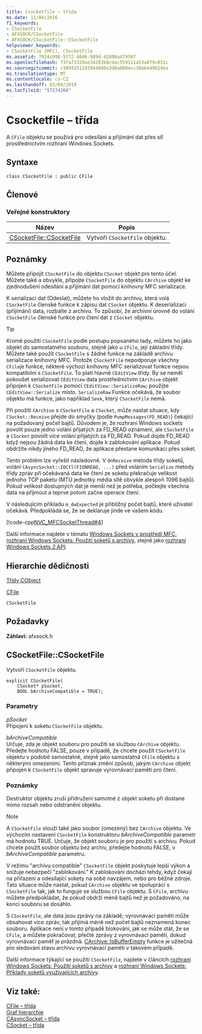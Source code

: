 ```yaml
---
title: Csocketfile – třída
ms.date: 11/04/2016
f1_keywords:
- CSocketFile
- AFXSOCK/CSocketFile
- AFXSOCK/CSocketFile::CSocketFile
helpviewer_keywords:
- CSocketFile [MFC], CSocketFile
ms.assetid: 7924c098-5f72-40d6-989d-42800a47958f
ms.openlocfilehash: f3fa73320ae34283b0cdac559111a53a879c031c
ms.sourcegitcommit: c3093251193944840e3d0a068ecc30e6449624ba
ms.translationtype: MT
ms.contentlocale: cs-CZ
ms.lasthandoff: 03/04/2019
ms.locfileid: "57274268"
---
```

# <a name="csocketfile-class"></a>Csocketfile – třída

A `CFile` objektu se používá pro odesílání a přijímání dat přes síť prostřednictvím rozhraní Windows Sockets.

## <a name="syntax"></a>Syntaxe

```
class CSocketFile : public CFile
```

## <a name="members"></a>Členové

### <a name="public-constructors"></a>Veřejné konstruktory

|Název|Popis|
|----------|-----------------|
|[CSocketFile::CSocketFile](#csocketfile)|Vytvoří `CSocketFile` objektu.|

## <a name="remarks"></a>Poznámky

Můžete připojit `CSocketFile` do objektu `CSocket` objekt pro tento účel. Můžete také a obvykle, připojte `CSocketFile` do objektu `CArchive` objekt ke zjednodušení odesílání a přijímání dat pomocí knihovny MFC serializace.

K serializaci dat (Odeslat), můžete ho vložit do archivu, která volá `CSocketFile` členské funkce k zápisu dat `CSocket` objektu. K deserializaci (přijímání) data, rozbalte z archivu. To způsobí, že archivní úrovně do volání `CSocketFile` členské funkce pro čtení dat z `CSocket` objektu.

> [!TIP]
>  Kromě použití `CSocketFile` podle postupu popsaného tady, můžete ho jako objekt do samostatného souboru, stejně jako u `CFile`, její základní třídy. Můžete také použít `CSocketFile` s žádné funkce na základě archivu serializace knihovny MFC. Protože `CSocketFile` nepodporuje všechny `CFile`je funkce, některé výchozí knihovny MFC serializovat funkce nejsou kompatibilní s `CSocketFile`. To platí hlavně `CEditView` třídy. By se neměl pokoušet serializovat `CEditView` data prostřednictvím `CArchive` objekt připojen k `CSocketFile` pomocí `CEditView::SerializeRaw`; použijte `CEditView::Serialize` místo. `SerializeRaw` Funkce očekává, že soubor objektu má funkce, jako například `Seek`, který `CSocketFile` nemá.

Při použití `CArchive` s `CSocketFile` a `CSocket`, může nastat situace, kdy `CSocket::Receive` přejde do smyčky (podle `PumpMessages(FD_READ)`) čekající na požadovaný počet bajtů. Důvodem je, že rozhraní Windows sockets povolit pouze jedno volání přijatých za FD_READ oznámení, ale `CSocketFile` a `CSocket` povolit více volání přijatých za FD_READ. Pokud dojde FD_READ když nejsou žádná data ke čtení, dojde k zablokování aplikace. Pokud obdržíte nikdy jiného FD_READ, že aplikace přestane komunikaci přes soket.

Tento problém lze vyřešit následovně. V `OnReceive` metoda třídy soketů, volání `CAsyncSocket::IOCtl(FIONREAD, ...)` před voláním `Serialize` metody třídy zpráv při očekávaná data ke čtení ze soketu překračuje velikost jednoho TCP paketu (MTU jednotky média sítě obvykle alespoň 1096 bajtů). Pokud velikost dostupných dat je menší než je potřeba, počkejte všechna data na přijmout a teprve potom začne operace čtení.

V následujícím příkladu `m_dwExpected` je přibližný počet bajtů, které uživatel očekává. Předpokládá se, že se deklaruje jinde ve vašem kódu.

[!code-cpp[NVC_MFCSocketThread#4](../../mfc/reference/codesnippet/cpp/csocketfile-class_1.cpp)]

Další informace najdete v tématu [Windows Sockets v prostředí MFC](../../mfc/windows-sockets-in-mfc.md), [rozhraní Windows Sockets: Použití soketů s archivy](../../mfc/windows-sockets-using-sockets-with-archives.md), stejně jako [rozhraní Windows Sockets 2 API](/windows/desktop/WinSock/windows-sockets-start-page-2).

## <a name="inheritance-hierarchy"></a>Hierarchie dědičnosti

[Třídy CObject](../../mfc/reference/cobject-class.md)

[CFile](../../mfc/reference/cfile-class.md)

`CSocketFile`

## <a name="requirements"></a>Požadavky

**Záhlaví:** afxsock.h

##  <a name="csocketfile"></a>  CSocketFile::CSocketFile

Vytvoří `CSocketFile` objektu.

```
explicit CSocketFile(
    CSocket* pSocket,
    BOOL bArchiveCompatible = TRUE);
```

### <a name="parameters"></a>Parametry

*pSocket*<br/>
Připojení k soketu `CSocketFile` objektu.

*bArchiveCompatible*<br/>
Určuje, zda je objekt souboru pro použití se službou `CArchive` objektu. Předejte hodnotu FALSE, pouze v případě, že chcete použít `CSocketFile` objektu v podobě samostatné, stejně jako samostatná `CFile` objektu s některými omezeními. Tento příznak změní způsob, jakým `CArchive` objekt připojen k `CSocketFile` objekt spravuje vyrovnávací paměti pro čtení.

### <a name="remarks"></a>Poznámky

Destruktor objektu zruší přidružení samotné z objekt soketu při dostane mimo rozsah nebo odstranění objektu.

> [!NOTE]
>  A `CSocketFile` slouží také jako soubor (omezený) bez `CArchive` objektu. Ve výchozím nastavení `CSocketFile` konstruktoru *bArchiveCompatible* parametr má hodnotu TRUE. Určuje, že objekt souboru je pro použití s archivu. Pokud chcete použít soubor objektu bez archiv, předejte hodnotu FALSE, v *bArchiveCompatible* parametru.

V režimu "archivu compatible" `CSocketFile` objekt poskytuje lepší výkon a snižuje nebezpečí "zablokování." K zablokování dochází tehdy, když čekají na přiřazení a odesílající sokety na sobě navzájem, nebo pro běžné zdroje. Tato situace může nastat, pokud `CArchive` objektu ve spolupráci s `CSocketFile` tak, jak to funguje se službou `CFile` objektu. S `CFile`, archivu můžete předpokládat, že pokud obdrží méně bajtů než je požadováno, na konci souboru se dosáhlo.

S `CSocketFile`, ale data jsou zprávy na základě; vyrovnávací paměti může obsahovat více zpráv, tak přijímá méně než počet bajtů neznamená konec souboru. Aplikace není v tomto případě blokování, jak se může stát, že se `CFile`, a můžete pokračovat, přečte zprávy z vyrovnávací paměti, dokud vyrovnávací paměť je prázdná. [CArchive::IsBufferEmpty](../../mfc/reference/carchive-class.md#isbufferempty) funkce je užitečná pro sledování stavu archivu vyrovnávací paměti v takovém případě.

Další informace týkající se použití `CSocketFile`, najdete v článcích [rozhraní Windows Sockets: Použití soketů s archivy](../../mfc/windows-sockets-using-sockets-with-archives.md) a [rozhraní Windows Sockets: Příklady soketů využívajících archivy](../../mfc/windows-sockets-example-of-sockets-using-archives.md).

## <a name="see-also"></a>Viz také:

[CFile – třída](../../mfc/reference/cfile-class.md)<br/>
[Graf hierarchie](../../mfc/hierarchy-chart.md)<br/>
[CAsyncSocket – třída](../../mfc/reference/casyncsocket-class.md)<br/>
[CSocket – třída](../../mfc/reference/csocket-class.md)
